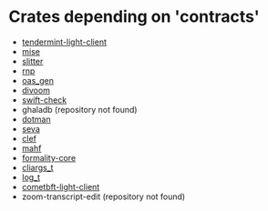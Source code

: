 # Crates depending on 'contracts'

- [tendermint-light-client](https://github.com/informalsystems/tendermint-rs)
- [mise](https://github.com/jdx/mise)
- [slitter](https://github.com/backtrace-labs/slitter)
- [rnp](https://github.com/r12f/rnp)
- [oas_gen](https://gitlab.com/reed-wolf/oas_gen)
- [divoom](https://github.com/r12f/divoom)
- [swift-check](https://github.com/IronVelo/swift-check)
- ghaladb (repository not found)
- [dotman](https://github.com/tkadur/dotman)
- [seva](https://github.com/mattgathu/seva)
- [clef](https://github.com/dukguru/clef)
- [mahf](https://github.com/mahf-opt/mahf)
- [formality-core](https://github.com/rust-lang/a-mir-formality/)
- [cliargs_t](https://github.com/TBye101/cliargs_t)
- [log_t](https://github.com/TBye101/log_t)
- [cometbft-light-client](https://github.com/cometbft/cometbft-rs)
- zoom-transcript-edit (repository not found)